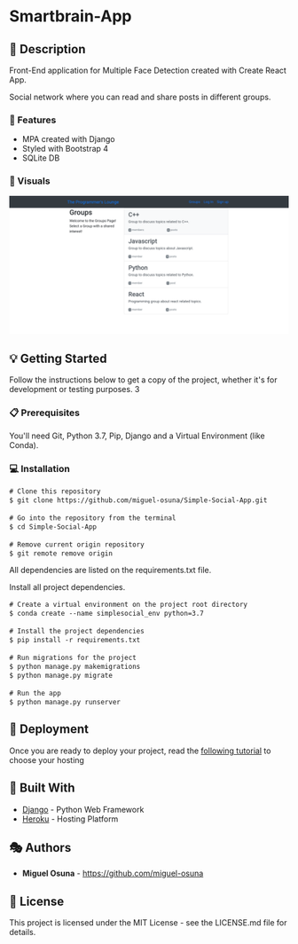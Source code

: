 # Smartbrain-App

## :book: Description

Front-End application for Multiple Face Detection created with Create React App.

Social network where you can read and share posts in different groups.

### :dart: Features

- MPA created with Django
- Styled with Bootstrap 4
- SQLite DB

### :high_brightness: Visuals

![](staticfiles/img/simplesocial_example.png)

## :bulb: Getting Started

Follow the instructions below to get a copy of the project, whether it's for development or testing purposes.
3
### :clipboard: Prerequisites

You'll need Git, Python 3.7, Pip, Django and a Virtual Environment (like Conda).

### :computer: Installation

```
# Clone this repository
$ git clone https://github.com/miguel-osuna/Simple-Social-App.git

# Go into the repository from the terminal
$ cd Simple-Social-App

# Remove current origin repository
$ git remote remove origin
```


All dependencies are listed on the requirements.txt file. 

Install all project dependencies. 

```
# Create a virtual environment on the project root directory
$ conda create --name simplesocial_env python=3.7

# Install the project dependencies
$ pip install -r requirements.txt

# Run migrations for the project
$ python manage.py makemigrations
$ python manage.py migrate

# Run the app
$ python manage.py runserver
```

## :rocket: Deployment

Once you are ready to deploy your project, read the [following tutorial](https://djangostars.com/blog/top-django-compatible-hosting-services/) to choose your hosting

## :wrench: Built With

- [Django](https://www.djangoproject.com/) - Python Web Framework 
- [Heroku](https://heroku.com/) - Hosting Platform

## :performing_arts: Authors

- **Miguel Osuna** - https://github.com/miguel-osuna

## :ledger: License

This project is licensed under the MIT License - see the LICENSE.md file for details.
